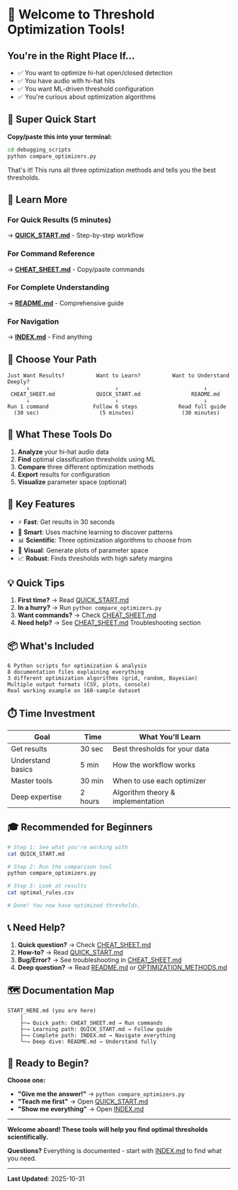 # 👋 Welcome to Threshold Optimization Tools!

## You're in the Right Place If...

- ✅ You want to optimize hi-hat open/closed detection
- ✅ You have audio with hi-hat hits
- ✅ You want ML-driven threshold configuration
- ✅ You're curious about optimization algorithms

## 🚀 Super Quick Start

**Copy/paste this into your terminal:**

```bash
cd debugging_scripts
python compare_optimizers.py
```

That's it! This runs all three optimization methods and tells you the best thresholds.

## 📖 Learn More

### For Quick Results (5 minutes)
→ **[QUICK_START.md](QUICK_START.md)** - Step-by-step workflow

### For Command Reference
→ **[CHEAT_SHEET.md](CHEAT_SHEET.md)** - Copy/paste commands

### For Complete Understanding
→ **[README.md](README.md)** - Comprehensive guide

### For Navigation
→ **[INDEX.md](INDEX.md)** - Find anything

## 🎯 Choose Your Path

```
Just Want Results?          Want to Learn?          Want to Understand Deeply?
      ↓                           ↓                           ↓
 CHEAT_SHEET.md             QUICK_START.md                README.md
      ↓                           ↓                           ↓
Run 1 command              Follow 6 steps             Read full guide
  (30 sec)                   (5 minutes)               (30 minutes)
```

## 🔧 What These Tools Do

1. **Analyze** your hi-hat audio data
2. **Find** optimal classification thresholds using ML
3. **Compare** three different optimization methods
4. **Export** results for configuration
5. **Visualize** parameter space (optional)

## 🌟 Key Features

- ⚡ **Fast**: Get results in 30 seconds
- 🧠 **Smart**: Uses machine learning to discover patterns
- 📊 **Scientific**: Three optimization algorithms to choose from
- 🎨 **Visual**: Generate plots of parameter space
- 📈 **Robust**: Finds thresholds with high safety margins

## 💡 Quick Tips

1. **First time?** → Read [QUICK_START.md](QUICK_START.md)
2. **In a hurry?** → Run `python compare_optimizers.py`
3. **Want commands?** → Check [CHEAT_SHEET.md](CHEAT_SHEET.md)
4. **Need help?** → See [CHEAT_SHEET.md](CHEAT_SHEET.md) Troubleshooting section

## 📦 What's Included

```
6 Python scripts for optimization & analysis
8 documentation files explaining everything
3 different optimization algorithms (grid, random, Bayesian)
Multiple output formats (CSV, plots, console)
Real working example on 160-sample dataset
```

## ⏱️ Time Investment

| Goal | Time | What You'll Learn |
|------|------|-------------------|
| Get results | 30 sec | Best thresholds for your data |
| Understand basics | 5 min | How the workflow works |
| Master tools | 30 min | When to use each optimizer |
| Deep expertise | 2 hours | Algorithm theory & implementation |

## 🎓 Recommended for Beginners

```bash
# Step 1: See what you're working with
cat QUICK_START.md

# Step 2: Run the comparison tool
python compare_optimizers.py

# Step 3: Look at results
cat optimal_rules.csv

# Done! You now have optimized thresholds.
```

## 📞 Need Help?

1. **Quick question?** → Check [CHEAT_SHEET.md](CHEAT_SHEET.md)
2. **How-to?** → Read [QUICK_START.md](QUICK_START.md)
3. **Bug/Error?** → See troubleshooting in [CHEAT_SHEET.md](CHEAT_SHEET.md)
4. **Deep question?** → Read [README.md](README.md) or [OPTIMIZATION_METHODS.md](OPTIMIZATION_METHODS.md)

## 🗺️ Documentation Map

```
START_HERE.md (you are here)
    │
    ├─→ Quick path: CHEAT_SHEET.md → Run commands
    ├─→ Learning path: QUICK_START.md → Follow guide
    ├─→ Complete path: INDEX.md → Navigate everything
    └─→ Deep dive: README.md → Understand fully
```

## 🎉 Ready to Begin?

**Choose one:**

- **"Give me the answer!"** → `python compare_optimizers.py`
- **"Teach me first"** → Open [QUICK_START.md](QUICK_START.md)
- **"Show me everything"** → Open [INDEX.md](INDEX.md)

---

**Welcome aboard! These tools will help you find optimal thresholds scientifically.**

**Questions?** Everything is documented - start with [INDEX.md](INDEX.md) to find what you need.

---

**Last Updated**: 2025-10-31
